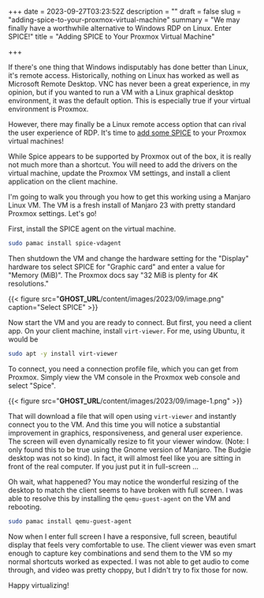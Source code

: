 +++
date = 2023-09-27T03:23:52Z
description = ""
draft = false
slug = "adding-spice-to-your-proxmox-virtual-machine"
summary = "We may finally have a worthwhile alternative to Windows RDP on Linux. Enter SPICE!"
title = "Adding SPICE to Your Proxmox Virtual Machine"

+++


If there's one thing that Windows indisputably has done better than Linux, it's remote access. Historically, nothing on Linux has worked as well as Microsoft Remote Desktop. VNC has never been a great experience, in my opinion, but if you wanted to run a VM with a Linux graphical desktop environment, it was the default option. This is especially true if your virtual environment is Proxmox.

However, there may finally be a Linux remote access option that can rival the user experience of RDP. It's time to [add some SPICE](https://pve.proxmox.com/wiki/SPICE) to your Proxmox virtual machines!

While Spice appears to be supported by Proxmox out of the box, it is really not much more than a shortcut. You will need to add the drivers on the virtual machine, update the Proxmox VM settings, and install a client application on the client machine.

I'm going to walk you through you how to get this working using a Manjaro Linux VM. The VM is a fresh install of Manjaro 23 with pretty standard Proxmox settings. Let's go!

First, install the SPICE agent on the virtual machine.

```bash
sudo pamac install spice-vdagent
```

Then shutdown the VM and change the hardware setting for the "Display" hardware tos select SPICE for "Graphic card" and enter a value for "Memory (MiB)". The Proxmox docs say "32 MiB is plenty for 4K resolutions."

{{< figure src="__GHOST_URL__/content/images/2023/09/image.png" caption="Select SPICE" >}}

Now start the VM and you are ready to connect. But first, you need a client app. On your client machine, install `virt-viewer`. For me, using Ubuntu, it would be

```bash
sudo apt -y install virt-viewer
```

To connect, you need a connection profile file, which you can get from Proxmox. Simply view the VM console in the Proxmox web console and select "Spice".

{{< figure src="__GHOST_URL__/content/images/2023/09/image-1.png" >}}

That will download a file that will open using `virt-viewer` and instantly connect you to the VM. And this time you will notice a substantial improvement in graphics, responsiveness, and general user experience. The screen will even dynamically resize to fit your viewer window. (Note: I only found this to be true using the Gnome version of Manjaro. The Budgie desktop was not so kind). In fact, it will almost feel like you are sitting in front of the real computer. If you just put it in full-screen ...

Oh wait, what happened? You may notice the wonderful resizing of the desktop to match the client seems to have broken with full screen. I was able to resolve this by installing the `qemu-guest-agent` on the VM and rebooting.

```bash
sudo pamac install qemu-guest-agent
```

Now when I enter full screen I have a responsive, full screen, beautiful display that feels very comfortable to use. The client viewer was even smart enough to capture key combinations and send them to the VM so my normal shortcuts worked as expected. I was not able to get audio to come through, and video was pretty choppy, but I didn't try to fix those for now.

Happy virtualizing!


